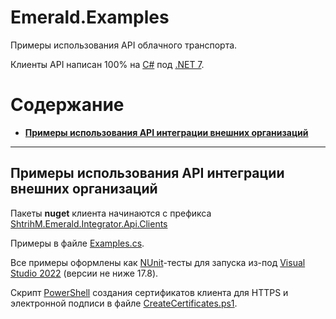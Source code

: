 # Emerald.Examples

Примеры использования API облачного транспорта.

Клиенты API написан 100% на [C#](https://ru.wikipedia.org/wiki/C_Sharp) под [.NET 7](https://devblogs.microsoft.com/dotnet/announcing-dotnet-7/).

# Содержание
- [**Примеры использования API интеграции внешних организаций**](#примеры-использования-api-интеграции-внешних-организаций)

---
## Примеры использования API интеграции внешних организаций

Пакеты **nuget** клиента начинаются с префикса [ShtrihM.Emerald.Integrator.Api.Clients](https://www.nuget.org/packages?q=ShtrihM.Emerald.Integrator.Api.Clients)

Примеры в файле [Examples.cs](/Integrator/Examples.cs).

Все примеры оформлены как [NUnit](https://nunit.org/)-тесты для запуска из-под [Visual Studio 2022](https://visualstudio.microsoft.com/ru/vs/) (версии не ниже 17.8).

Скрипт [PowerShell](https://learn.microsoft.com/ru-ru/powershell/) создания сертификатов клиента для HTTPS и электронной подписи в файле [CreateCertificates.ps1](/Integrator/CreateCertificates.ps1).
